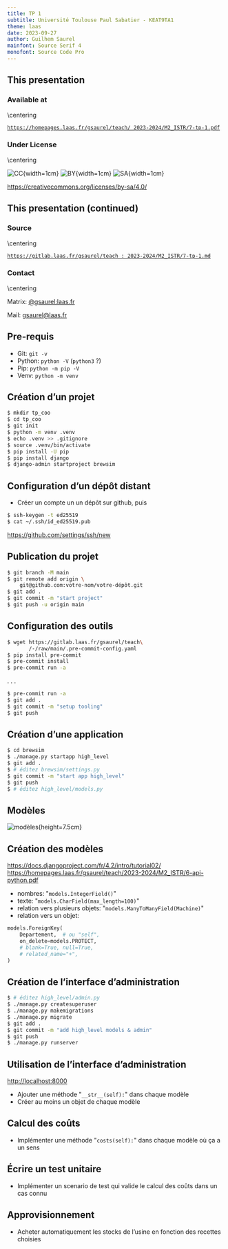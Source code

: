 ```yaml
---
title: TP 1
subtitle: Université Toulouse Paul Sabatier - KEAT9TA1
theme: laas
date: 2023-09-27
author: Guilhem Saurel
mainfont: Source Serif 4
monofont: Source Code Pro
---
```


## This presentation

### Available at

\centering

[`https://homepages.laas.fr/gsaurel/teach/
2023-2024/M2_ISTR/7-tp-1.pdf`](https://homepages.laas.fr/gsaurel/teach/2023-2024/M2_ISTR/7-tp-1.pdf)

### Under License

\centering

![CC](media/cc.png){width=1cm}
![BY](media/by.png){width=1cm}
![SA](media/sa.png){width=1cm}

<https://creativecommons.org/licenses/by-sa/4.0/>

## This presentation (continued)

### Source

\centering

[`https://gitlab.laas.fr/gsaurel/teach :
2023-2024/M2_ISTR/7-tp-1.md`](https://gitlab.laas.fr/gsaurel/teach/-/blob/main/2023-2024/M2_ISTR/7-tp-1.md)

### Contact

\centering

Matrix: [@gsaurel:laas.fr](https://matrix.to/\#/@gsaurel:laas.fr)

Mail: [gsaurel@laas.fr](mailto::gsaurel@laas.fr)

## Pre-requis

- Git: `git -v`
- Python: `python -V` (`python3` ?)
- Pip: `python -m pip -V`
- Venv: `python -m venv`

## Création d’un projet

```bash
$ mkdir tp_coo
$ cd tp_coo
$ git init
$ python -m venv .venv
$ echo .venv >> .gitignore
$ source .venv/bin/activate
$ pip install -U pip
$ pip install django
$ django-admin startproject brewsim
```

## Configuration d’un dépôt distant

- Créer un compte un un dépôt sur github, puis

```bash
$ ssh-keygen -t ed25519
$ cat ~/.ssh/id_ed25519.pub
```

<https://github.com/settings/ssh/new>

## Publication du projet

```bash
$ git branch -M main
$ git remote add origin \
    git@github.com:votre-nom/votre-dépôt.git
$ git add .
$ git commit -m "start project"
$ git push -u origin main
```

## Configuration des outils

```bash
$ wget https://gitlab.laas.fr/gsaurel/teach\
       /-/raw/main/.pre-commit-config.yaml
$ pip install pre-commit
$ pre-commit install
$ pre-commit run -a
```

. . .

```bash
$ pre-commit run -a
$ git add .
$ git commit -m "setup tooling"
$ git push
```

## Création d’une application


```bash
$ cd brewsim
$ ./manage.py startapp high_level
$ git add .
$ # éditez brewsim/settings.py
$ git commit -m "start app high_level"
$ git push
$ # éditez high_level/models.py
```

## Modèles

![modèles](media/brewsim.png){height=7.5cm}

## Création des modèles

<https://docs.djangoproject.com/fr/4.2/intro/tutorial02/>
<https://homepages.laas.fr/gsaurel/teach/2023-2024/M2_ISTR/6-api-python.pdf>

- nombres: "`models.IntegerField()`"
- texte: "`models.CharField(max_length=100)`"
- relation vers plusieurs objets:
    "`models.ManyToManyField(Machine)`"
- relation vers un objet:
```python
models.ForeignKey(
    Departement,  # ou "self",
    on_delete=models.PROTECT,
    # blank=True, null=True,
    # related_name="+",
)
```

## Création de l’interface d’administration

```bash
$ # éditez high_level/admin.py
$ ./manage.py createsuperuser
$ ./manage.py makemigrations
$ ./manage.py migrate
$ git add .
$ git commit -m "add high_level models & admin"
$ git push
$ ./manage.py runserver
```

## Utilisation de l’interface d’administration

<http://localhost:8000>

- Ajouter une méthode "`__str__(self):`" dans chaque modèle
- Créer au moins un objet de chaque modèle

## Calcul des coûts

- Implémenter une méthode "`costs(self):`" dans chaque modèle où ça a un sens

## Écrire un test unitaire

- Implémenter un scenario de test qui valide le calcul des coûts dans un cas connu

## Approvisionnement

- Acheter automatiquement les stocks de l’usine en fonction des recettes choisies
